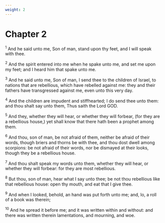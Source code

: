 ```yaml
---
weight: 2
---
```


# Chapter 2

<sup>1</sup> And he said unto me, Son of man, stand upon thy feet, and I will speak with thee. 

<sup>2</sup> And the spirit entered into me when he spake unto me, and set me upon my feet; and I heard him that spake unto me. 

<sup>3</sup> And he said unto me, Son of man, I send thee to the children of Israel, to nations that are rebellious, which have rebelled against me: they and their fathers have transgressed against me, even unto this very day. 

<sup>4</sup> And the children are impudent and stiffhearted; I do send thee unto them: and thou shalt say unto them, Thus saith the Lord GOD. 

<sup>5</sup> And they, whether they will hear, or whether they will forbear, (for they are a rebellious house,) yet shall know that there hath been a prophet among them. 

<sup>6</sup> And thou, son of man, be not afraid of them, neither be afraid of their words, though briers and thorns be with thee, and thou dost dwell among scorpions: be not afraid of their words, nor be dismayed at their looks, though they be a rebellious house. 

<sup>7</sup> And thou shalt speak my words unto them, whether they will hear, or whether they will forbear: for they are most rebellious. 

<sup>8</sup> But thou, son of man, hear what I say unto thee; be not thou rebellious like that rebellious house: open thy mouth, and eat that I give thee. 

<sup>9</sup> And when I looked, behold, an hand was put forth unto me; and, lo, a roll of a book was therein; 

<sup>10</sup> And he spread it before me; and it was written within and without: and there was written therein lamentations, and mourning, and woe. 


